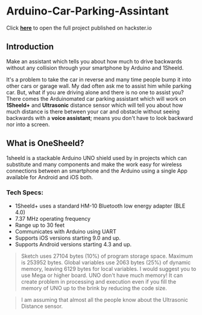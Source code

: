 # Arduino-Car-Parking-Assintant

Click **[here](https://www.hackster.io/techmirtz/arduinomated-car-parking-with-voice-assistance-in-smartphone-c4d677)** to open the full project published on hackster.io

## Introduction

Make an assistant which tells you about how much to drive backwards without any collision through your smartphone by Arduino and 1Sheeld.

It's a problem to take the car in reverse and many time people bump it into other cars or garage wall. My dad often ask me to assist him while parking car. But, what if you are driving alone and there is no one to assist you? There comes the Arduinomated car parking assistant which will work on **1Sheeld+** and **Ultrasonic** distance sensor which will tell you about how much distance is there between your car and obstacle without seeing backwards with a **voice assistant**; means you don't have to look backward nor into a screen.

## What is OneSheeld?

1sheeld is a stackable Arduino UNO shield used by in projects which can substitute and many components and make the work easy for wireless connections between an smartphone and the Arduino using a single App available for Android and iOS both.

### Tech Specs:

- 1Sheeld+ uses a standard HM-10 Bluetooth low energy adapter (BLE 4.0)
- 7.37 MHz operating frequency
- Range up to 30 feet
- Communicates with Arduino using UART
- Supports iOS versions starting 9.0 and up.
- Supports Android versions starting 4.3 and up.

> Sketch uses 27104 bytes (10%) of program storage space. Maximum is 253952 bytes. Global variables use 2063 bytes (25%) of dynamic memory, leaving 6129 bytes for local variables. I would suggest you to use Mega or higher board. UNO don't have much memory! It can create problem in processing and execution even if you fill the memory of UNO up to the brink by reducing the code size.

> I am assuming that almost all the people know about the Ultrasonic Distance sensor.
